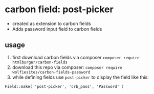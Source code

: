 # carbon field: post-picker
* created as extension to carbon fields
* Adds password input field to carbon fields

## usage
1. first download carbon fields via composer  `composer require htmlburger/carbon-fields`
2. download this repo via composer: `composer require wolfiesites/carbon-fields-password`
3. while defining fields use `post-picker` to display the field like this:
```
Field::make( 'post-picker', 'crb_pass', 'Password' )
```